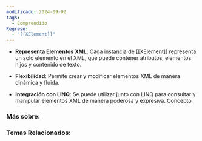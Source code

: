 ```yaml
---
modificado: 2024-09-02
tags:
  - Comprendido
Regreso:
  - "[[XElement]]"
---
```

- **Representa Elementos XML**: Cada instancia de [[XElement]] representa un solo elemento en el XML, que puede contener atributos, elementos hijos y contenido de texto.
    
- **Flexibilidad**: Permite crear y modificar elementos XML de manera dinámica y fluida.
    
- **Integración con LINQ**: Se puede utilizar junto con LINQ para consultar y manipular elementos XML de manera poderosa y expresiva.
Concepto
### Más sobre: 

### Temas Relacionados:
